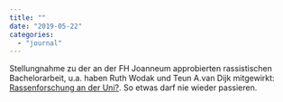 ```yaml
---
title: ""
date: "2019-05-22"
categories: 
  - "journal"
---
```


Stellungnahme zu der an der FH Joanneum approbierten rassistischen Bachelorarbeit, u.a. haben Ruth Wodak und Teun A.van Dijk mitgewirkt: [Rassenforschung an der Uni?](https://www.stopptdierechten.at/2019/05/17/rassenforschung-an-der-uni/). So etwas darf nie wieder passieren.
